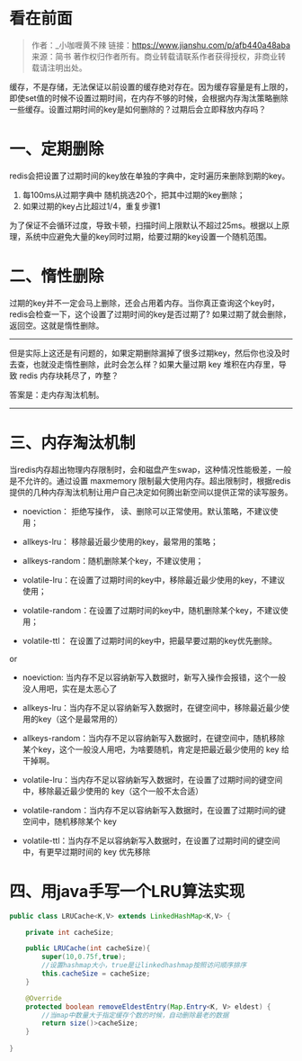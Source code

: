 看在前面
====

> 作者：_小咖喱黄不辣
链接：https://www.jianshu.com/p/afb440a48aba
来源：简书
著作权归作者所有。商业转载请联系作者获得授权，非商业转载请注明出处。

缓存，不是存储，无法保证以前设置的缓存绝对存在。因为缓存容量是有上限的，即使set值的时候不设置过期时间，在内存不够的时候，会根据内存淘汰策略删除一些缓存。设置过期时间的key是如何删除的？过期后会立即释放内存吗？

一、定期删除
====

redis会把设置了过期时间的key放在单独的字典中，定时遍历来删除到期的key。

 1. 每100ms从过期字典中 随机挑选20个，把其中过期的key删除；
 2. 如果过期的key占比超过1/4，重复步骤1
 
为了保证不会循环过度，导致卡顿，扫描时间上限默认不超过25ms。根据以上原理，系统中应避免大量的key同时过期，给要过期的key设置一个随机范围。

二、惰性删除
====

过期的key并不一定会马上删除，还会占用着内存。当你真正查询这个key时，redis会检查一下，这个设置了过期时间的key是否过期了? 如果过期了就会删除，返回空。这就是惰性删除。

------

但是实际上这还是有问题的，如果定期删除漏掉了很多过期key，然后你也没及时去查，也就没走惰性删除，此时会怎么样？如果大量过期 key 堆积在内存里，导致 redis 内存块耗尽了，咋整？

答案是：走内存淘汰机制。

------

三、内存淘汰机制
====

当redis内存超出物理内存限制时，会和磁盘产生swap，这种情况性能极差，一般是不允许的。通过设置 maxmemory 限制最大使用内存。超出限制时，根据redis提供的几种内存淘汰机制让用户自己决定如何腾出新空间以提供正常的读写服务。

 - noeviction： 拒绝写操作， 读、删除可以正常使用。默认策略，不建议使用；
 
 - allkeys-lru： 移除最近最少使用的key，最常用的策略；
 
 - allkeys-random：随机删除某个key，不建议使用；
 
 - volatile-lru：在设置了过期时间的key中，移除最近最少使用的key，不建议使用；
 
 - volatile-random：在设置了过期时间的key中，随机删除某个key，不建议使用；
 
 - volatile-ttl： 在设置了过期时间的key中，把最早要过期的key优先删除。

or

 - noeviction: 当内存不足以容纳新写入数据时，新写入操作会报错，这个一般没人用吧，实在是太恶心了
 
 - allkeys-lru：当内存不足以容纳新写入数据时，在键空间中，移除最近最少使用的key（这个是最常用的）
 
 - allkeys-random：当内存不足以容纳新写入数据时，在键空间中，随机移除某个key，这个一般没人用吧，为啥要随机，肯定是把最近最少使用的 key 给干掉啊。
 
 - volatile-lru：当内存不足以容纳新写入数据时，在设置了过期时间的键空间中，移除最近最少使用的 key（这个一般不太合适）
 
 - volatile-random：当内存不足以容纳新写入数据时，在设置了过期时间的键空间中，随机移除某个 key
 
 - volatile-ttl：当内存不足以容纳新写入数据时，在设置了过期时间的键空间中，有更早过期时间的 key 优先移除

四、用java手写一个LRU算法实现
====

```java
public class LRUCache<K,V> extends LinkedHashMap<K,V> {

    private int cacheSize;

    public LRUCache(int cacheSize){
        super(10,0.75f,true);
        //设置hashmap大小，true是让linkedhashmap按照访问顺序排序
        this.cacheSize = cacheSize;
    }

    @Override
    protected boolean removeEldestEntry(Map.Entry<K, V> eldest) {
        //当map中数量大于指定缓存个数的时候，自动删除最老的数据
        return size()>cacheSize;
    }
    
}
```
